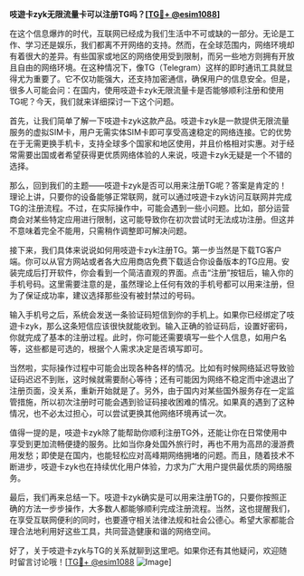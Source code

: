 **吱遊卡zyk无限流量卡可以注册TG吗？[[TG💪+ @esim1088](https://t.me/s/esim1088)]**

在这个信息爆炸的时代，互联网已经成为我们生活中不可或缺的一部分。无论是工作、学习还是娱乐，我们都离不开网络的支持。然而，在全球范围内，网络环境却有着很大的差异。有些国家或地区的网络使用受到限制，而另一些地方则拥有开放且自由的网络环境。在这种情况下，像TG（Telegram）这样的即时通讯工具就显得尤为重要了。它不仅功能强大，还支持加密通信，确保用户的信息安全。但是，很多人可能会问：在国内，使用吱遊卡zyk无限流量卡是否能够顺利注册和使用TG呢？今天，我们就来详细探讨一下这个问题。

首先，让我们简单了解一下吱遊卡zyk这款产品。吱遊卡zyk是一款提供无限流量服务的虚拟SIM卡，用户无需实体SIM卡即可享受高速稳定的网络连接。它的优势在于无需更换手机卡，支持全球多个国家和地区使用，并且价格相对实惠。对于经常需要出国或者希望获得更优质网络体验的人来说，吱遊卡zyk无疑是一个不错的选择。

那么，回到我们的主题——吱遊卡zyk是否可以用来注册TG呢？答案是肯定的！理论上讲，只要你的设备能够正常联网，就可以通过吱遊卡zyk访问互联网并完成TG的注册流程。不过，在实际操作中，可能会遇到一些小问题。比如，部分运营商会对某些特定应用进行限制，这可能导致你在初次尝试时无法成功注册。但这并不意味着完全不能用，只需稍作调整即可解决问题。

接下来，我们具体来说说如何用吱遊卡zyk注册TG。第一步当然是下载TG客户端。你可以从官方网站或者各大应用商店免费下载适合你设备版本的TG应用。安装完成后打开软件，你会看到一个简洁直观的界面。点击“注册”按钮后，输入你的手机号码。这里需要注意的是，虽然理论上任何有效的手机号都可以用来注册，但为了保证成功率，建议选择那些没有被封禁过的号码。

输入手机号之后，系统会发送一条验证码短信到你的手机上。如果你已经绑定了吱遊卡zyk，那么这条短信应该很快就能收到。输入正确的验证码后，设置好密码，你就完成了基本的注册过程。此时，你可能还需要填写一些个人信息，如用户名等，这些都是可选的，根据个人需求决定是否填写即可。

当然啦，实际操作过程中可能会出现各种各样的情况。比如有时候网络延迟导致验证码迟迟不到账，这时候就需要耐心等待；还有可能因为网络不稳定而中途退出了注册页面，没关系，重新开始就是了。另外，由于国内对某些国外服务存在一定监管措施，所以初次注册时可能会遇到验证码接收困难的情况。如果真的遇到了这种情况，也不必太过担心，可以尝试更换其他网络环境再试一次。

值得一提的是，吱遊卡zyk除了能帮助你顺利注册TG外，还能让你在日常使用中享受到更加流畅便捷的服务。比如当你身处国外旅行时，再也不用为高昂的漫游费用发愁；即使是在国内，也能轻松应对高峰期网络拥堵的问题。而且，随着技术不断进步，吱遊卡zyk也在持续优化用户体验，力求为广大用户提供最优质的网络服务。

最后，我们再来总结一下。吱遊卡zyk确实是可以用来注册TG的，只要你按照正确的方法一步步操作，大多数人都能够顺利完成注册流程。当然，这也提醒我们，在享受互联网便利的同时，也要遵守相关法律法规和社会公德心。希望大家都能合理合法地利用好这些工具，共同营造健康和谐的网络空间。

好了，关于吱遊卡zyk与TG的关系就聊到这里吧。如果你还有其他疑问，欢迎随时留言讨论哦！[[TG💪+ @esim1088](https://t.me/s/esim1088) ![Image](https://i.postimg.cc/4NQfJmqS/Snipaste-2025-05-13-00-14-12.png)]